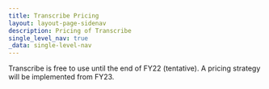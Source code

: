 ```yaml
---
title: Transcribe Pricing
layout: layout-page-sidenav
description: Pricing of Transcribe
single_level_nav: true
_data: single-level-nav
---
```


Transcribe is free to use until the end of FY22 (tentative). A pricing strategy will be implemented from FY23.

